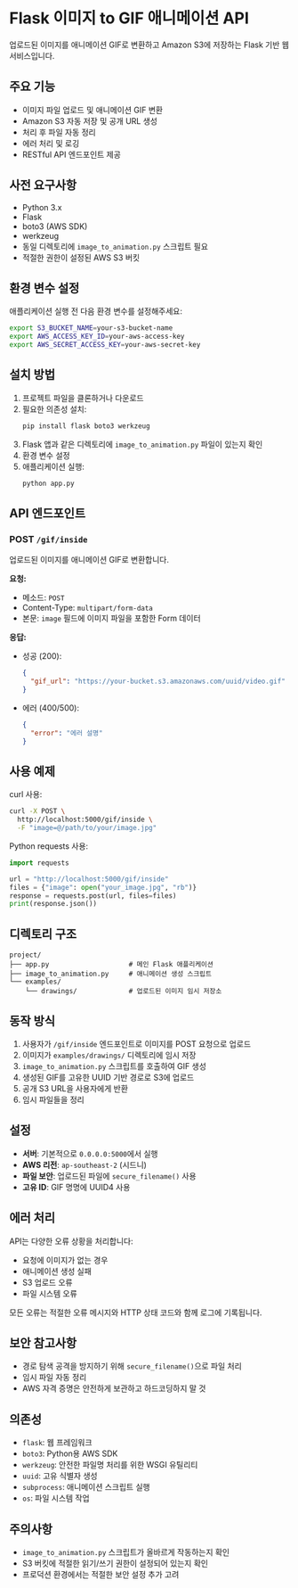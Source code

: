 # Flask 이미지 to GIF 애니메이션 API

업로드된 이미지를 애니메이션 GIF로 변환하고 Amazon S3에 저장하는 Flask 기반 웹 서비스입니다.

## 주요 기능

- 이미지 파일 업로드 및 애니메이션 GIF 변환
- Amazon S3 자동 저장 및 공개 URL 생성
- 처리 후 파일 자동 정리
- 에러 처리 및 로깅
- RESTful API 엔드포인트 제공

## 사전 요구사항

- Python 3.x
- Flask
- boto3 (AWS SDK)
- werkzeug
- 동일 디렉토리에 `image_to_animation.py` 스크립트 필요
- 적절한 권한이 설정된 AWS S3 버킷

## 환경 변수 설정

애플리케이션 실행 전 다음 환경 변수를 설정해주세요:

```bash
export S3_BUCKET_NAME=your-s3-bucket-name
export AWS_ACCESS_KEY_ID=your-aws-access-key
export AWS_SECRET_ACCESS_KEY=your-aws-secret-key
```

## 설치 방법

1. 프로젝트 파일을 클론하거나 다운로드
2. 필요한 의존성 설치:
   ```bash
   pip install flask boto3 werkzeug
   ```
3. Flask 앱과 같은 디렉토리에 `image_to_animation.py` 파일이 있는지 확인
4. 환경 변수 설정
5. 애플리케이션 실행:
   ```bash
   python app.py
   ```

## API 엔드포인트

### POST `/gif/inside`

업로드된 이미지를 애니메이션 GIF로 변환합니다.

**요청:**
- 메소드: `POST`
- Content-Type: `multipart/form-data`
- 본문: `image` 필드에 이미지 파일을 포함한 Form 데이터

**응답:**
- 성공 (200): 
  ```json
  {
    "gif_url": "https://your-bucket.s3.amazonaws.com/uuid/video.gif"
  }
  ```
- 에러 (400/500):
  ```json
  {
    "error": "에러 설명"
  }
  ```

## 사용 예제

curl 사용:
```bash
curl -X POST \
  http://localhost:5000/gif/inside \
  -F "image=@/path/to/your/image.jpg"
```

Python requests 사용:
```python
import requests

url = "http://localhost:5000/gif/inside"
files = {"image": open("your_image.jpg", "rb")}
response = requests.post(url, files=files)
print(response.json())
```

## 디렉토리 구조

```
project/
├── app.py                    # 메인 Flask 애플리케이션
├── image_to_animation.py     # 애니메이션 생성 스크립트
└── examples/
    └── drawings/             # 업로드된 이미지 임시 저장소
```

## 동작 방식

1. 사용자가 `/gif/inside` 엔드포인트로 이미지를 POST 요청으로 업로드
2. 이미지가 `examples/drawings/` 디렉토리에 임시 저장
3. `image_to_animation.py` 스크립트를 호출하여 GIF 생성
4. 생성된 GIF를 고유한 UUID 기반 경로로 S3에 업로드
5. 공개 S3 URL을 사용자에게 반환
6. 임시 파일들을 정리

## 설정

- **서버**: 기본적으로 `0.0.0.0:5000`에서 실행
- **AWS 리전**: `ap-southeast-2` (시드니)
- **파일 보안**: 업로드된 파일에 `secure_filename()` 사용
- **고유 ID**: GIF 명명에 UUID4 사용

## 에러 처리

API는 다양한 오류 상황을 처리합니다:
- 요청에 이미지가 없는 경우
- 애니메이션 생성 실패
- S3 업로드 오류
- 파일 시스템 오류

모든 오류는 적절한 오류 메시지와 HTTP 상태 코드와 함께 로그에 기록됩니다.

## 보안 참고사항

- 경로 탐색 공격을 방지하기 위해 `secure_filename()`으로 파일 처리
- 임시 파일 자동 정리
- AWS 자격 증명은 안전하게 보관하고 하드코딩하지 말 것

## 의존성

- `flask`: 웹 프레임워크
- `boto3`: Python용 AWS SDK
- `werkzeug`: 안전한 파일명 처리를 위한 WSGI 유틸리티
- `uuid`: 고유 식별자 생성
- `subprocess`: 애니메이션 스크립트 실행
- `os`: 파일 시스템 작업

## 주의사항

- `image_to_animation.py` 스크립트가 올바르게 작동하는지 확인
- S3 버킷에 적절한 읽기/쓰기 권한이 설정되어 있는지 확인
- 프로덕션 환경에서는 적절한 보안 설정 추가 고려
